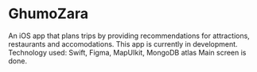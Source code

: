 # GhumoZara
An iOS app that plans trips by providing recommendations for attractions, restaurants and accomodations.
This app is currently in development.
Technology used: Swift, Figma, MapUIkit, MongoDB atlas
Main screen is done.
